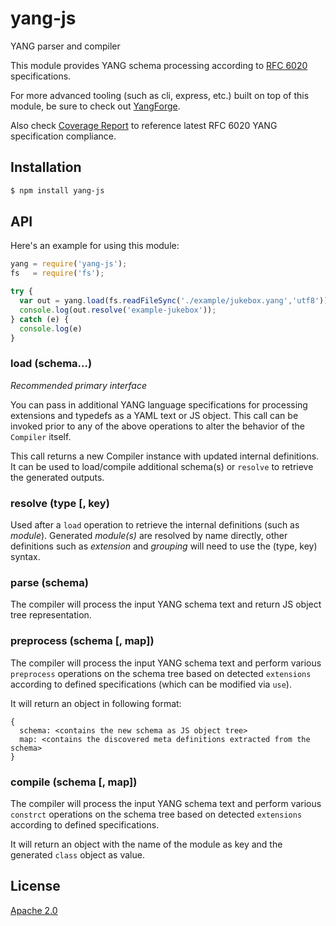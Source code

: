 # yang-js

YANG parser and compiler

This module provides YANG schema processing according to
[RFC 6020](http://tools.ietf.org/html/rfc6020) specifications.

For more advanced tooling (such as cli, express, etc.) built on top of this
module, be sure to check out
[YangForge](https://github.com/saintkepha/yangforge).

Also check [Coverage Report](./yang-v1-coverage.md) to reference
latest RFC 6020 YANG specification compliance.

## Installation

```bash
$ npm install yang-js
```

## API

Here's an example for using this module:

```js
yang = require('yang-js');
fs   = require('fs');

try {
  var out = yang.load(fs.readFileSync('./example/jukebox.yang','utf8'));
  console.log(out.resolve('example-jukebox'));
} catch (e) {
  console.log(e)
}
```

### load (schema...)

*Recommended primary interface*

You can pass in additional YANG language specifications for processing
extensions and typedefs as a YAML text or JS object. This call can be
invoked prior to any of the above operations to alter the behavior of
the `Compiler` itself.

This call returns a new Compiler instance with updated internal
definitions. It can be used to load/compile additional schema(s) or
`resolve` to retrieve the generated outputs.

### resolve (type [, key)

Used after a `load` operation to retrieve the internal definitions
(such as *module*). Generated *module(s)* are resolved by name
directly, other definitions such as *extension* and *grouping* will
need to use the (type, key) syntax.

### parse (schema)

The compiler will process the input YANG schema text and return JS
object tree representation.

### preprocess (schema [, map])

The compiler will process the input YANG schema text and perform
various `preprocess` operations on the schema tree based on detected
`extensions` according to defined specifications (which can be
modified via `use`).

It will return an object in following format:

```
{
  schema: <contains the new schema as JS object tree>
  map: <contains the discovered meta definitions extracted from the schema>
}
```

### compile (schema [, map])

The compiler will process the input YANG schema text and perform
various `constrct` operations on the schema tree based on detected
`extensions` according to defined specifications.

It will return an object with the name of the module as key and the
generated `class` object as value.

## License
  [Apache 2.0](LICENSE)

